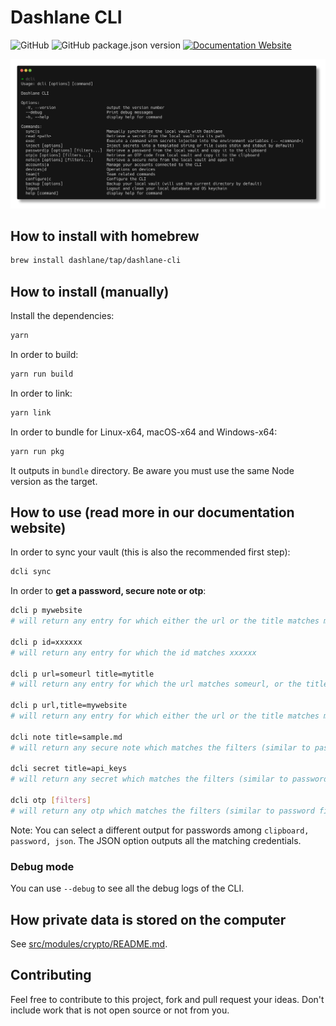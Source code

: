 # Dashlane CLI

![GitHub](https://img.shields.io/github/license/Dashlane/dashlane-cli)
![GitHub package.json version](https://img.shields.io/github/package-json/v/Dashlane/dashlane-cli)
[![Documentation Website](https://img.shields.io/badge/Documentation-Website)
](https://dashlane.github.io/dashlane-cli)

![Dashlane CLI Demo](./documentation/public/main.png)

## How to install with homebrew

```sh
brew install dashlane/tap/dashlane-cli
```

## How to install (manually)

Install the dependencies:

```sh
yarn
```

In order to build:

```sh
yarn run build
```

In order to link:

```sh
yarn link
```

In order to bundle for Linux-x64, macOS-x64 and Windows-x64:

```sh
yarn run pkg
```

It outputs in `bundle` directory. Be aware you must use the same Node version as the target.

## How to use (read more in our documentation website)

In order to sync your vault (this is also the recommended first step):

```sh
dcli sync
```

In order to **get a password, secure note or otp**:

```sh
dcli p mywebsite
# will return any entry for which either the url or the title matches mywebsite

dcli p id=xxxxxx
# will return any entry for which the id matches xxxxxx

dcli p url=someurl title=mytitle
# will return any entry for which the url matches someurl, or the title matches mytitle

dcli p url,title=mywebsite
# will return any entry for which either the url or the title matches mywebsite

dcli note title=sample.md
# will return any secure note which matches the filters (similar to password filters)

dcli secret title=api_keys
# will return any secret which matches the filters (similar to password filters)

dcli otp [filters]
# will return any otp which matches the filters (similar to password filters)
```

Note: You can select a different output for passwords among `clipboard, password, json`. The JSON option outputs all the matching credentials.

### Debug mode

You can use `--debug` to see all the debug logs of the CLI.

## How private data is stored on the computer

See [src/modules/crypto/README.md](src/modules/crypto/README.md).

## Contributing

Feel free to contribute to this project, fork and pull request your ideas.
Don't include work that is not open source or not from you.
